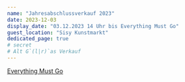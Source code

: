 ```yaml
---
name: "Jahresabschlussverkauf 2023"
date: 2023-12-03
display_date: "03.12.2023 14 Uhr bis Everything Must Go"
guest_location: "Sisy Kunstmarkt"
dedicated_page: true
# secret
# Alt G`(l|r)`as Verkauf
---
```


[Everything Must Go](https://www.instagram.com/s/aGlnaGxpZ2h0OjE4MDIyNzQxOTg3NzE3MDU4)
